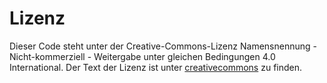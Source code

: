 # Lizenz #

Dieser Code steht unter der Creative-Commons-Lizenz Namensnennung - Nicht-kommerziell - 
Weitergabe unter gleichen Bedingungen 4.0 International. 
Der Text der Lizenz ist unter [creativecommons](https://creativecommons.org/licenses/by-nc-sa/4.0/ "creative commons, Lizenzbedingungen by-nc-sa") zu finden.
